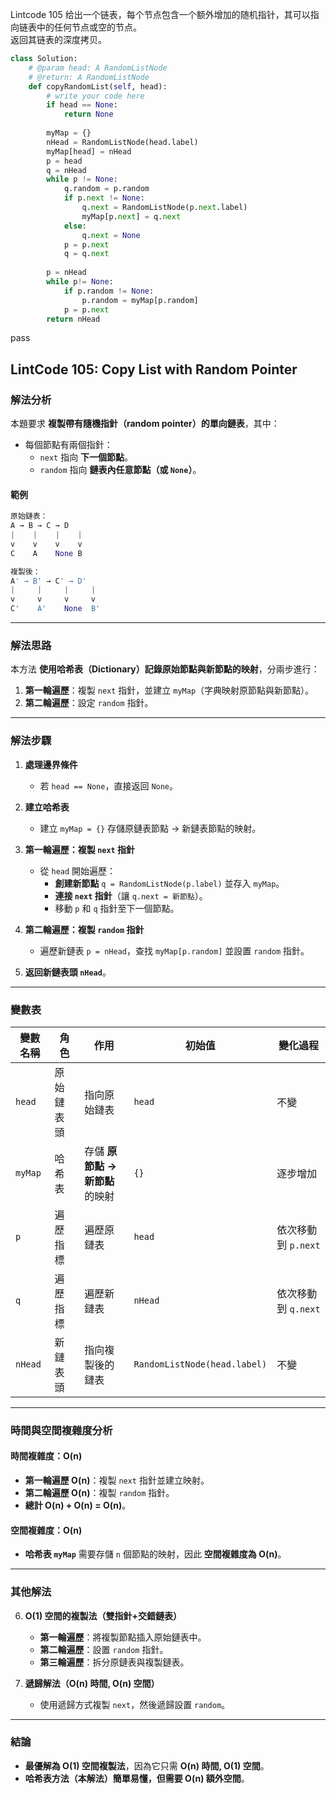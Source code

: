 
Lintcode 105
给出一个链表，每个节点包含一个额外增加的随机指针，其可以指向链表中的任何节点或空的节点。  
返回其链表的深度拷贝。


```python
class Solution:
    # @param head: A RandomListNode
    # @return: A RandomListNode
    def copyRandomList(self, head):
        # write your code here
        if head == None:
            return None
            
        myMap = {}
        nHead = RandomListNode(head.label)
        myMap[head] = nHead
        p = head
        q = nHead
        while p != None:
            q.random = p.random
            if p.next != None:
                q.next = RandomListNode(p.next.label)
                myMap[p.next] = q.next
            else:
                q.next = None
            p = p.next
            q = q.next
        
        p = nHead
        while p!= None:
            if p.random != None:
                p.random = myMap[p.random]
            p = p.next
        return nHead
```
pass


## **LintCode 105: Copy List with Random Pointer**

### **解法分析**

本題要求 **複製帶有隨機指針（random pointer）的單向鏈表**，其中：

- 每個節點有兩個指針：
    - `next` 指向 **下一個節點**。
    - `random` 指向 **鏈表內任意節點（或 `None`）**。

#### **範例**
```python
原始鏈表：
A → B → C → D
|    |    |    |
v    v    v    v
C    A    None B

複製後：
A' → B' → C' → D'
|     |     |     |
v     v     v     v
C'    A'    None  B'

```

---

### **解法思路**

本方法 **使用哈希表（Dictionary）記錄原始節點與新節點的映射**，分兩步進行：

1. **第一輪遍歷**：複製 `next` 指針，並建立 `myMap`（字典映射原節點與新節點）。
2. **第二輪遍歷**：設定 `random` 指針。

---

### **解法步驟**

1. **處理邊界條件**
    
    - 若 `head == None`，直接返回 `None`。
2. **建立哈希表**
    
    - 建立 `myMap = {}` 存儲原鏈表節點 → 新鏈表節點的映射。
3. **第一輪遍歷：複製 `next` 指針**
    
    - 從 `head` 開始遍歷：
        - **創建新節點** `q = RandomListNode(p.label)` 並存入 `myMap`。
        - **連接 `next` 指針**（讓 `q.next = 新節點`）。
        - 移動 `p` 和 `q` 指針至下一個節點。
4. **第二輪遍歷：複製 `random` 指針**
    
    - 遍歷新鏈表 `p = nHead`，查找 `myMap[p.random]` 並設置 `random` 指針。
5. **返回新鏈表頭 `nHead`**。
    

---

### **變數表**

|變數名稱|角色|作用|初始值|變化過程|
|---|---|---|---|---|
|`head`|原始鏈表頭|指向原始鏈表|`head`|不變|
|`myMap`|哈希表|存儲 **原節點 → 新節點** 的映射|`{}`|逐步增加|
|`p`|遍歷指標|遍歷原鏈表|`head`|依次移動到 `p.next`|
|`q`|遍歷指標|遍歷新鏈表|`nHead`|依次移動到 `q.next`|
|`nHead`|新鏈表頭|指向複製後的鏈表|`RandomListNode(head.label)`|不變|

---

### **時間與空間複雜度分析**

#### **時間複雜度：O(n)**

- **第一輪遍歷 O(n)**：複製 `next` 指針並建立映射。
- **第二輪遍歷 O(n)**：複製 `random` 指針。
- **總計 O(n) + O(n) = O(n)**。

#### **空間複雜度：O(n)**

- **哈希表 `myMap`** 需要存儲 `n` 個節點的映射，因此 **空間複雜度為 O(n)**。

---

### **其他解法**

6. **O(1) 空間的複製法（雙指針+交錯鏈表）**
    
    - **第一輪遍歷**：將複製節點插入原始鏈表中。
    - **第二輪遍歷**：設置 `random` 指針。
    - **第三輪遍歷**：拆分原鏈表與複製鏈表。
7. **遞歸解法（O(n) 時間, O(n) 空間）**
    
    - 使用遞歸方式複製 `next`，然後遞歸設置 `random`。

---

### **結論**

- **最優解為 O(1) 空間複製法**，因為它只需 **O(n) 時間, O(1) 空間**。
- **哈希表方法（本解法）簡單易懂，但需要 O(n) 額外空間**。